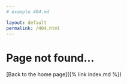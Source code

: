 ```yaml
---
# example 404.md

layout: default
permalink: /404.html
---
```


# Page not found...

[Back to the home page]({% link index.md %})

<!-- <a href="{{ link index.md }}"><button class="btn fs-6">Take me to the home page</button></a> -->
